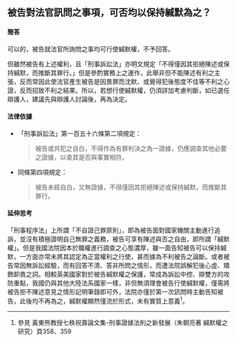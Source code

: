 ## 被告對法官訊問之事項，可否均以保持緘默為之？

#### 簡答

可以的，被告就法官所詢問之事均可行使緘默權，不予回答。

但雖然被告有上述權利，且「刑事訴訟法」亦明文規定「不得僅因其拒絕陳述或保持緘默，而推斷其罪行。」但是參酌實務上之運作，此舉非但不能陳述有利之主張，反而常因此使法官產生被告是因畏罪而沈默、或覺得犯後態度不佳等不利之心證，反而招致不利之結果。所以，若想行使緘默權，仍須詳加考慮判斷，如已選任辯護人，建議先與辯護人討論後，再為決定。

#### 法律依據

* 「刑事訴訟法」第一百五十六條第二項規定：

   > 被告或共犯之自白，不得作為有罪判決之為一證據，仍應調查其他必要之證據，以查其是否與事實相符。

* 同條第四項規定：

   > 被告未經自白，又無證據，不得僅因其拒絕陳述或保持緘默，而推斷其罪行。

#### 延伸思考

「刑事程序法」上所謂「不自證己罪原則」，即為被告面對國家機關主動進行追訴，並沒有積極證明自己無罪之義務，被告可享有陳述與否之自由，即所謂「緘默權」。但是我國法院因本於職權進行調查之心態濃厚，雖一面告知被告可以保持緘默，一方面亦常未將其認定為正當權利之行使，甚而據為不利被告之論斷。或者被告常因無訴訟經驗，而有回答不清、答非所問之情形，而遭法院誤解犯後心虛、矯飾卸責之詞。相較英美國家對於被告緘默權之保護，常成為訴訟中控、辯雙方的攻防重點，我國仍與其他大陸法系國家一樣，非但無須理會被告行使緘默權，僅需將被告拒不陳述意見之情形記明筆錄即可外，法院亦僅於第一次訊問時主動告知被告，此後均不再為之，緘默權顯然僅流於形式，未有實質上意義<sup>1</sup>。

---

1. 參見 黃東熊教授七秩祝壽論文集-刑事證據法則之新發展（朱朝亮著 緘默權之研究）頁358、359
